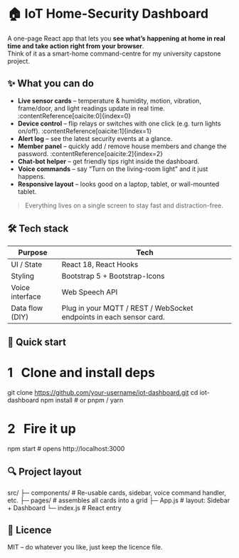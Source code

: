 # 🏠 IoT Home-Security Dashboard

A one-page React app that lets you **see what’s happening at home in real time and take action right from your browser**.  
Think of it as a smart-home command-centre for my university capstone project.

## ✨ What you can do

- **Live sensor cards** – temperature & humidity, motion, vibration, frame/door, and light readings update in real time. :contentReference[oaicite:0]{index=0}  
- **Device control** – flip relays or switches with one click (e.g. turn lights on/off). :contentReference[oaicite:1]{index=1}  
- **Alert log** – see the latest security events at a glance.  
- **Member panel** – quickly add / remove house members and change the password. :contentReference[oaicite:2]{index=2}  
- **Chat-bot helper** – get friendly tips right inside the dashboard.  
- **Voice commands** – say “Turn on the living-room light” and it just happens.  
- **Responsive layout** – looks good on a laptop, tablet, or wall-mounted tablet.

> Everything lives on a single screen to stay fast and distraction-free.

## 🛠️ Tech stack

| Purpose            | Tech                                                                 |
|--------------------|----------------------------------------------------------------------|
| UI / State         | React 18, React Hooks                                               |
| Styling            | Bootstrap 5 + Bootstrap-Icons                                       |
| Voice interface    | Web Speech API                                                      |
| Data flow (DIY)    | Plug in your MQTT / REST / WebSocket endpoints in each sensor card. |

## 🚀 Quick start


# 1  Clone and install deps

git clone https://github.com/your-username/iot-dashboard.git
cd iot-dashboard
npm install       # or pnpm / yarn

# 2  Fire it up
npm start         # opens http://localhost:3000


## 🔍 Project layout

src/
├─ components/      # Re-usable cards, sidebar, voice command handler, etc.
├─ pages/           # <Dashboard/> assembles all cards into a grid
├─ App.js           # layout: Sidebar + Dashboard
└─ index.js         # React entry

## 📄 Licence

MIT – do whatever you like, just keep the licence file.
